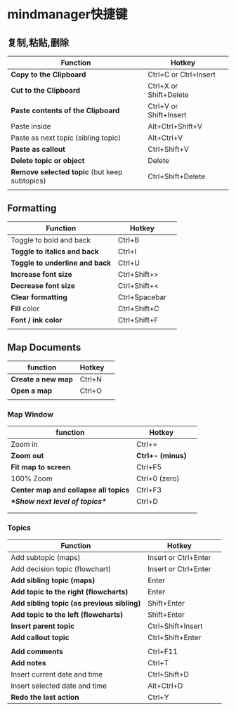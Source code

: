 # mindmanager快捷键

## 复制,粘贴,删除

| Function                                       | Hotkey                 |      |
| ---------------------------------------------- | ---------------------- | ---- |
| **Copy to the Clipboard**                      | Ctrl+C or Ctrl+Insert  |      |
| **Cut to the Clipboard**                       | Ctrl+X or Shift+Delete |      |
| **Paste contents of the Clipboard**            | Ctrl+V or Shift+Insert |      |
| Paste inside                                   | Alt+Ctrl+Shift+V       |      |
| Paste as next topic (sibling topic)            | Alt+Ctrl+V             |      |
| **Paste as callout**                           | Ctrl+Shift+V           |      |
| **Delete topic or object**                     | Delete                 |      |
| **Remove selected topic** (but keep subtopics) | Ctrl+Shift+Delete      |      |
|                                                |                        |      |

## Formatting

| Function                         | Hotkey        |      |
| -------------------------------- | ------------- | ---- |
| Toggle to bold and back          | Ctrl+B        |      |
| **Toggle to italics and back**   | Ctrl+I        |      |
| **Toggle to underline and back** | Ctrl+U        |      |
| **Increase font size**           | Ctrl+Shift+>  |      |
| **Decrease font size**           | Ctrl+Shift+<  |      |
| **Clear formatting**             | Ctrl+Spacebar |      |
| **Fill** color                   | Ctrl+Shift+C  |      |
| **Font / ink color**             | Ctrl+Shift+F  |      |
|                                  |               |      |

## Map Documents

| function             | Hotkey |      |
| -------------------- | ------ | ---- |
| **Create a new map** | Ctrl+N |      |
| **Open a map**       | Ctrl+O |      |
|                      |        |      |

### Map Window

| function                               | Hotkey             |      |
| -------------------------------------- | ------------------ | ---- |
| Zoom in                                | Ctrl+=             |      |
| **Zoom out**                           | **Ctrl+- (minus)** |      |
| **Fit map to screen**                  | Ctrl+F5            |      |
| 100% Zoom                              | Ctrl+0 (zero)      |      |
| **Center map and collapse all topics** | Ctrl+F3            |      |
| ***\*Show next level of topics\****    | Ctrl+D             |      |
|                                        |                    |      |
|                                        |                    |      |

### Topics

| Function                                    | Hotkey               |      |
| ------------------------------------------- | -------------------- | ---- |
| Add subtopic (maps)                         | Insert or Ctrl+Enter |      |
| Add decision topic (flowchart)              | Insert or Ctrl+Enter |      |
| **Add sibling topic (maps)**                | Enter                |      |
| **Add topic to the right (flowcharts)**     | Enter                |      |
| **Add sibling topic (as previous sibling)** | Shift+Enter          |      |
| **Add topic to the left (flowcharts)**      | Shift+Enter          |      |
| **Insert** **parent topic**                 | Ctrl+Shift+Insert    |      |
| **Add callout topic**                       | Ctrl+Shift+Enter     |      |
|                                             |                      |      |
| **Add comments**                            | Ctrl+F11             |      |
| **Add notes**                               | Ctrl+T               |      |
| Insert current date and time                | Ctrl+Shift+D         |      |
| Insert selected date and time               | Alt+Ctrl+D           |      |
| **Redo the last action**                    | Ctrl+Y               |      |


